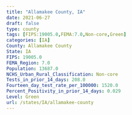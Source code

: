 ```yaml
---
title: "Allamakee County, IA"
date: 2021-06-27
draft: false
type: county
tags: [FIPS:19005.0,FEMA:7.0,Non-core,Green]
categories: [IA]
County: Allamakee County
State: IA
FIPS: 19005.0
FEMA_Region: 7.0
Population: 13687.0
NCHS_Urban_Rural_Classification: Non-core
Tests_in_prior_14_days: 208.0
Fourteen_day_test_rate_per_100000: 1520.0
Percent_Positivity_in_prior_14_days: 0.029
Level: Green
url: /states/IA/allamakee-county
---
```




